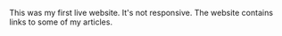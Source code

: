 This was my first live website.
It's not responsive.
The website contains links to some of my articles.
